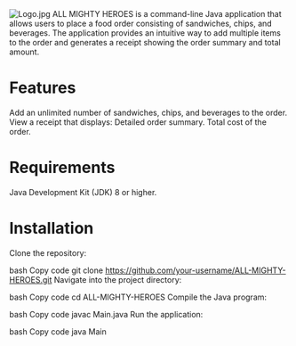 <img alt="Logo.jpg" src="../../../../Desktop/Logo.jpg"/>
ALL MIGHTY HEROES is a command-line Java application that allows users 
to place a food order consisting of sandwiches, chips, and beverages. 
The application provides an intuitive way to add multiple items to the
order and generates a receipt showing the order summary and total amount.

# Features
Add an unlimited number of sandwiches, chips, and beverages to the order.
View a receipt that displays:
Detailed order summary.
Total cost of the order.

# Requirements
Java Development Kit (JDK) 8 or higher.

# Installation

Clone the repository:

bash
Copy code
git clone https://github.com/your-username/ALL-MIGHTY-HEROES.git
Navigate into the project directory:

bash
Copy code
cd ALL-MIGHTY-HEROES
Compile the Java program:

bash
Copy code
javac Main.java
Run the application:

bash
Copy code
java Main